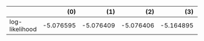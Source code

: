 |                |       (0) |       (1) |       (2) |       (3) |       (4) |
|:---------------|----------:|----------:|----------:|----------:|----------:|
| log-likelihood | -5.076595 | -5.076409 | -5.076406 | -5.164895 | -5.076442 |